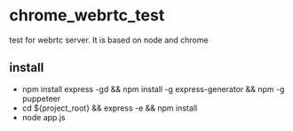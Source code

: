 # chrome_webrtc_test

test for webrtc server. It is based on node and chrome

## install

- npm install express -gd && npm install -g express-generator && npm -g puppeteer 
- cd ${project_root} && express -e && npm install
- node app.js
